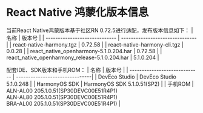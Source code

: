 # React Native 鸿蒙化版本信息
当前React Native鸿蒙版本基于社区RN 0.72.5进行适配，发布版本信息如下：
| 名称                          | 版本号                            |
| ----------------------------- | -------------------------------|
| react-native-harmony.tgz        | 0.72.58 |
| react-native-harmony-cli.tgz    | 0.0.28 |
| react_native_openharmony-5.1.0.204.har                          | 0.72.58 |
| react_native_openharmony_release-5.1.0.204.har                  | 5.1.0.204 |

配套IDE、SDK版本和手机ROM：
| 名称                          | 版本号                            |
| ----------------------------- | -------------------------------|
| DevEco Studio     | DevEco Studio 5.1.0.248 |
| HarmonyOS SDK     | HarmonyOS SDK 5.1.0.51(SP2) |
| 手机ROM           | ALN-AL00 205.1.0.51(SP30DEVC00E51R4P1) <br> ALN-AL80 205.1.0.51(SP30DEVC00E51R4P1) <br> BRA-AL00 205.1.0.51(SP30DEVC00E51R4P1) |


